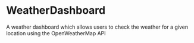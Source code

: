 # WeatherDashboard
A weather dashboard which allows users to check the weather for a given location using the OpenWeatherMap API
